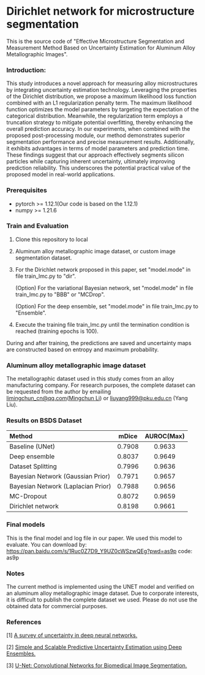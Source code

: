 # Dirichlet network for microstructure segmentation
This is the source code of "Effective Microstructure Segmentation and Measurement Method Based on Uncertainty Estimation for Aluminum Alloy Metallographic Images". 

### Introduction:

This study introduces a novel approach for measuring alloy microstructures by integrating uncertainty estimation technology. 
Leveraging the properties of the Dirichlet distribution, we propose a maximum likelihood loss function combined with an L1 regularization penalty term. 
The maximum likelihood function optimizes the model parameters by targeting the expectation of the categorical distribution. 
Meanwhile, the regularization term employs a truncation strategy to mitigate potential overfitting, thereby enhancing the overall prediction accuracy. 
In our experiments, when combined with the proposed post-processing module, our method demonstrates superior segmentation performance and precise measurement results. 
Additionally, it exhibits advantages in terms of model parameters and prediction time. 
These findings suggest that our approach effectively segments silicon particles while capturing inherent uncertainty, ultimately improving prediction reliability. 
This underscores the potential practical value of the proposed model in real-world applications.

### Prerequisites

- pytorch >= 1.12.1(Our code is based on the 1.12.1)
- numpy >= 1.21.6

### Train and Evaluation
1. Clone this repository to local

2. Aluminum alloy metallographic image dataset, or custom image segmentation dataset.

3. For the Dirichlet network proposed in this paper, set "model.mode" in file train_lmc.py to "dir".

   (Option) For the variational Bayesian network, set "model.mode" in file train_lmc.py to "BBB" or "MCDrop".

   (Option) For the deep ensemble, set "model.mode" in file train_lmc.py to "Ensemble".

4. Execute the training file train_lmc.py until the termination condition is reached (training epochs is 100).

During and after training, the predictions are saved and uncertainty maps are constructed based on entropy and maximum probability.

### Aluminum alloy metallographic image dataset
The metallographic dataset used in this study comes from an alloy manufacturing company. 
For research purposes, the complete dataset can be requested from the author by emailing limingchun_cn@qq.com([Mingchun Li](https://orcid.org/0000-0001-7780-3213)) or liuyang999@pku.edu.cn (Yang Liu).


### Results on BSDS Dataset
| Method | mDice  | AUROC(Max) |
|:-----|:------:|:-----:| 
| Baseline (UNet) | 0.7908 | 0.9633 |
| Deep ensemble | 0.8037 | 0.9649  |
| Dataset Splitting | 0.7996 | 0.9636 |
| Bayesian Network (Gaussian Prior) | 0.7971 | 0.9657 |
| Bayesian Network (Laplacian Prior) | 0.7988 | 0.9656  |
| MC-Dropout | 0.8072 | 0.9659 |
| Dirichlet network | 0.8198 | 0.9661 |

### Final models
This is the final model and log file in our paper. We used this model to evaluate. You can download by:
https://pan.baidu.com/s/1Ruc0Z7D9_Y9UZ0cWSzwQEg?pwd=as9p code: as9p 

### Notes
The current method is implemented using the UNET model and verified on an aluminum alloy metallographic image dataset. 
Due to corporate interests, it is difficult to publish the complete dataset we used. 
Please do not use the obtained data for commercial purposes.

### References
[1] <a href="https://link.springer.com/article/10.1007/s10462-023-10562-9">A survey of uncertainty in deep neural networks.</a>

[2] <a href="https://arxiv.org/abs/1612.01474">Simple and Scalable Predictive Uncertainty Estimation using Deep Ensembles.</a>

[3] <a href="https://arxiv.org/abs/1505.04597">U-Net: Convolutional Networks for Biomedical Image Segmentation.</a>

